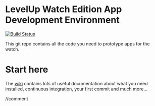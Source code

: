 # LevelUp Watch Edition App Development Environment

[![Build Status](https://circleci.com/gh/twlevelup/mel-2019-sem1-unicorns.svg?style=svg)](https://circleci.com/gh/twlevelup/mel-2019-sem1-unicorns)

This git repo contains all the code you need to prototype apps for the watch.

# Start here

The [wiki](https://github.com/twlevelup/watch_edition_gitpod/wiki) contains lots of useful documentation about what you need installed, continuous integration, your first commit and much more...

//comment